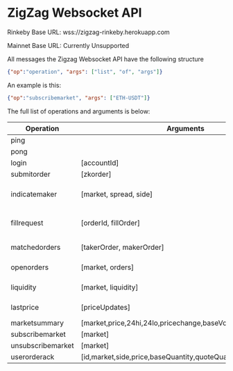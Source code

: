 ZigZag Websocket API
====================

Rinkeby Base URL: wss://zigzag-rinkeby.herokuapp.com

Mainnet Base URL: Currently Unsupported

All messages the Zigzag Websocket API have the following structure

```json
{"op":"operation", "args": ["list", "of", "args"]}
```

An example is this:

```json
{"op":"subscribemarket", "args": ["ETH-USDT"]}
```

The full list of operations and arguments is below:


| Operation         | Arguments                                                    | Description |
| --------------    | ---------                                                    | --------    |  
| ping              |                                                              |
| pong              |                                                              |
| login             | [accountId]                                                  |
| submitorder       | [zkorder]                                                    | zkorder is the output of zksync.syncWallet.getOrder
| indicatemaker     | [market, spread, side]                                       | Used by market makers to indicate liquidity at a spread from spot price. side = {'b','s','d'} (buy, sell, double-sided)
| fillrequest       | [orderId, fillOrder]                                         | fillOrder is the output of zksync.wallet.getOrder. it must match the ratio and market of the orderId it is attempting to fill
| matchedorders     | [takerOrder, makerOrder]                                     | Matched orders should be broadcasted by the client using zksync.wallet.syncSwap
| openorders        | [market, orders]                                             | current open orders for a market. order = [id,market,side,price,baseQuantity,quoteQuantity,expires]
| liquidity         | [market, liquidity]                                          | indications of market maker interest by spread. liquidity = [quantity,spread]
| lastprice         | [priceUpdates]                                               | a group of market price updates. priceUpdate = [market,price]
| marketsummary     | [market,price,24hi,24lo,pricechange,baseVolume,quoteVolume]  | price action summary over the last 24 hours 
| subscribemarket   | [market]                                                     | subscribe to orderbook and price data for a market
| unsubscribemarket | [market]                                                     | unsubscribe from a market
| userorderack      | [id,market,side,price,baseQuantity,quoteQuantity,expires]    | ack message for a submitorder message

